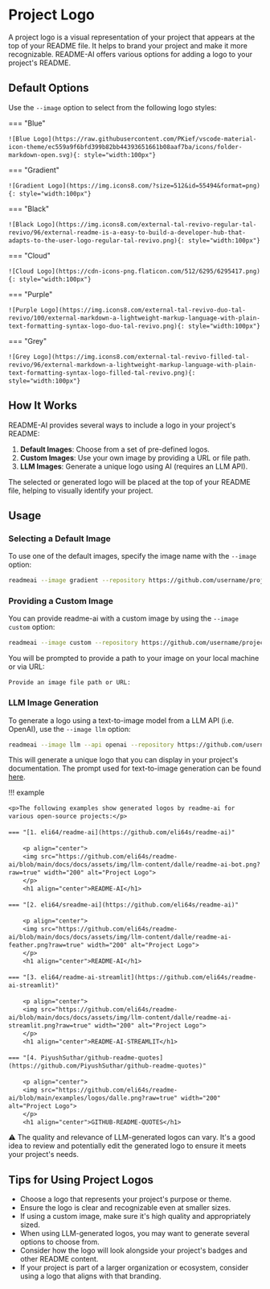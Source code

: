 # Project Logo

A project logo is a visual representation of your project that appears at the top of your README file. It helps to brand your project and make it more recognizable. README-AI offers various options for adding a logo to your project's README.

## Default Options

Use the `--image` option to select from the following logo styles:

=== "Blue"

    ![Blue Logo](https://raw.githubusercontent.com/PKief/vscode-material-icon-theme/ec559a9f6bfd399b82bb44393651661b08aaf7ba/icons/folder-markdown-open.svg){: style="width:100px"}

=== "Gradient"

    ![Gradient Logo](https://img.icons8.com/?size=512&id=55494&format=png){: style="width:100px"}

=== "Black"

    ![Black Logo](https://img.icons8.com/external-tal-revivo-regular-tal-revivo/96/external-readme-is-a-easy-to-build-a-developer-hub-that-adapts-to-the-user-logo-regular-tal-revivo.png){: style="width:100px"}

=== "Cloud"

    ![Cloud Logo](https://cdn-icons-png.flaticon.com/512/6295/6295417.png){: style="width:100px"}

=== "Purple"

    ![Purple Logo](https://img.icons8.com/external-tal-revivo-duo-tal-revivo/100/external-markdown-a-lightweight-markup-language-with-plain-text-formatting-syntax-logo-duo-tal-revivo.png){: style="width:100px"}

=== "Grey"

    ![Grey Logo](https://img.icons8.com/external-tal-revivo-filled-tal-revivo/96/external-markdown-a-lightweight-markup-language-with-plain-text-formatting-syntax-logo-filled-tal-revivo.png){: style="width:100px"}

## How It Works

README-AI provides several ways to include a logo in your project's README:

1. **Default Images**: Choose from a set of pre-defined logos.
2. **Custom Images**: Use your own image by providing a URL or file path.
3. **LLM Images**: Generate a unique logo using AI (requires an LLM API).

The selected or generated logo will be placed at the top of your README file, helping to visually identify your project.

## Usage

### Selecting a Default Image

To use one of the default images, specify the image name with the `--image` option:

```sh
readmeai --image gradient --repository https://github.com/username/project
```

### Providing a Custom Image

You can provide readme-ai with a custom image by using the `--image custom` option:

```sh
readmeai --image custom --repository https://github.com/username/project
```

You will be prompted to provide a path to your image on your local machine or via URL:

```console
Provide an image file path or URL:
```

### LLM Image Generation

To generate a logo using a text-to-image model from a LLM API (i.e. OpenAI), use the `--image llm` option:

```sh
readmeai --image llm --api openai --repository https://github.com/username/project
```

This will generate a unique logo that you can display in your project's documentation. The prompt used for text-to-image generation can be found [here](https://github.com/eli64s/readme-ai/blob/main/readmeai/config/settings/prompts.toml#L61).

!!! example

    <p>The following examples show generated logos by readme-ai for various open-source projects:</p>

    === "[1. eli64/readme-ai](https://github.com/eli64s/readme-ai)"

        <p align="center">
        <img src="https://github.com/eli64s/readme-ai/blob/main/docs/docs/assets/img/llm-content/dalle/readme-ai-bot.png?raw=true" width="200" alt="Project Logo">
        </p>
        <h1 align="center">README-AI</h1>

    === "[2. eli64/sreadme-ai](https://github.com/eli64s/readme-ai)"

        <p align="center">
        <img src="https://github.com/eli64s/readme-ai/blob/main/docs/docs/assets/img/llm-content/dalle/readme-ai-feather.png?raw=true" width="200" alt="Project Logo">
        </p>
        <h1 align="center">README-AI</h1>

    === "[3. eli64/readme-ai-streamlit](https://github.com/eli64s/readme-ai-streamlit)"

        <p align="center">
        <img src="https://github.com/eli64s/readme-ai/blob/main/docs/docs/assets/img/llm-content/dalle/readme-ai-streamlit.png?raw=true" width="200" alt="Project Logo">
        </p>
        <h1 align="center">README-AI-STREAMLIT</h1>

    === "[4. PiyushSuthar/github-readme-quotes](https://github.com/PiyushSuthar/github-readme-quotes)"

        <p align="center">
        <img src="https://github.com/eli64s/readme-ai/blob/main/examples/logos/dalle.png?raw=true" width="200" alt="Project Logo">
        </p>
        <h1 align="center">GITHUB-README-QUOTES</h1>

:warning: The quality and relevance of LLM-generated logos can vary. It's a good idea to review and potentially edit the generated logo to ensure it meets your project's needs.

## Tips for Using Project Logos

- Choose a logo that represents your project's purpose or theme.
- Ensure the logo is clear and recognizable even at smaller sizes.
- If using a custom image, make sure it's high quality and appropriately sized.
- When using LLM-generated logos, you may want to generate several options to choose from.
- Consider how the logo will look alongside your project's badges and other README content.
- If your project is part of a larger organization or ecosystem, consider using a logo that aligns with that branding.
